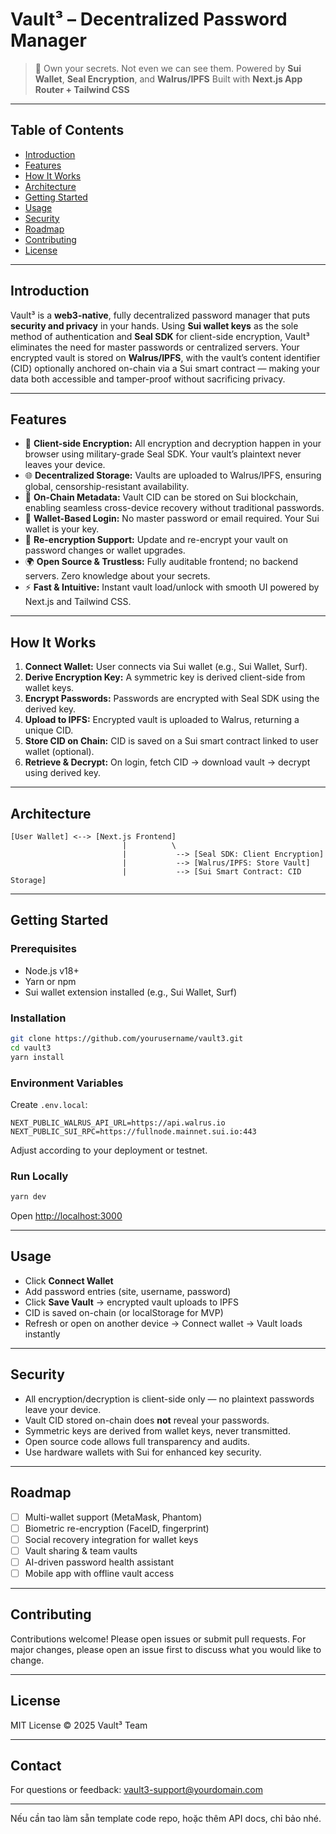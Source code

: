 # Vault³ – Decentralized Password Manager

> 🔐 Own your secrets. Not even we can see them.
> Powered by **Sui Wallet**, **Seal Encryption**, and **Walrus/IPFS**
> Built with **Next.js App Router + Tailwind CSS**

---

## Table of Contents

* [Introduction](#introduction)
* [Features](#features)
* [How It Works](#how-it-works)
* [Architecture](#architecture)
* [Getting Started](#getting-started)
* [Usage](#usage)
* [Security](#security)
* [Roadmap](#roadmap)
* [Contributing](#contributing)
* [License](#license)

---

## Introduction

Vault³ is a **web3-native**, fully decentralized password manager that puts **security and privacy** in your hands.
Using **Sui wallet keys** as the sole method of authentication and **Seal SDK** for client-side encryption, Vault³ eliminates the need for master passwords or centralized servers.
Your encrypted vault is stored on **Walrus/IPFS**, with the vault’s content identifier (CID) optionally anchored on-chain via a Sui smart contract — making your data both accessible and tamper-proof without sacrificing privacy.

---

## Features

* 🔐 **Client-side Encryption:** All encryption and decryption happen in your browser using military-grade Seal SDK. Your vault’s plaintext never leaves your device.
* 🌐 **Decentralized Storage:** Vaults are uploaded to Walrus/IPFS, ensuring global, censorship-resistant availability.
* 🧾 **On-Chain Metadata:** Vault CID can be stored on Sui blockchain, enabling seamless cross-device recovery without traditional passwords.
* 🧠 **Wallet-Based Login:** No master password or email required. Your Sui wallet is your key.
* 🔁 **Re-encryption Support:** Update and re-encrypt your vault on password changes or wallet upgrades.
* 🌍 **Open Source & Trustless:** Fully auditable frontend; no backend servers. Zero knowledge about your secrets.
* ⚡ **Fast & Intuitive:** Instant vault load/unlock with smooth UI powered by Next.js and Tailwind CSS.

---

## How It Works

1. **Connect Wallet:** User connects via Sui wallet (e.g., Sui Wallet, Surf).
2. **Derive Encryption Key:** A symmetric key is derived client-side from wallet keys.
3. **Encrypt Passwords:** Passwords are encrypted with Seal SDK using the derived key.
4. **Upload to IPFS:** Encrypted vault is uploaded to Walrus, returning a unique CID.
5. **Store CID on Chain:** CID is saved on a Sui smart contract linked to user wallet (optional).
6. **Retrieve & Decrypt:** On login, fetch CID → download vault → decrypt using derived key.

---

## Architecture

```
[User Wallet] <--> [Next.js Frontend]
                         |          \
                         |           --> [Seal SDK: Client Encryption]
                         |           --> [Walrus/IPFS: Store Vault]
                         |           --> [Sui Smart Contract: CID Storage]
```

---

## Getting Started

### Prerequisites

* Node.js v18+
* Yarn or npm
* Sui wallet extension installed (e.g., Sui Wallet, Surf)

### Installation

```bash
git clone https://github.com/yourusername/vault3.git
cd vault3
yarn install
```

### Environment Variables

Create `.env.local`:

```env
NEXT_PUBLIC_WALRUS_API_URL=https://api.walrus.io
NEXT_PUBLIC_SUI_RPC=https://fullnode.mainnet.sui.io:443
```

Adjust according to your deployment or testnet.

### Run Locally

```bash
yarn dev
```

Open [http://localhost:3000](http://localhost:3000)

---

## Usage

* Click **Connect Wallet**
* Add password entries (site, username, password)
* Click **Save Vault** → encrypted vault uploads to IPFS
* CID is saved on-chain (or localStorage for MVP)
* Refresh or open on another device → Connect wallet → Vault loads instantly

---

## Security

* All encryption/decryption is client-side only — no plaintext passwords leave your device.
* Vault CID stored on-chain does **not** reveal your passwords.
* Symmetric keys are derived from wallet keys, never transmitted.
* Open source code allows full transparency and audits.
* Use hardware wallets with Sui for enhanced key security.

---

## Roadmap

* [ ] Multi-wallet support (MetaMask, Phantom)
* [ ] Biometric re-encryption (FaceID, fingerprint)
* [ ] Social recovery integration for wallet keys
* [ ] Vault sharing & team vaults
* [ ] AI-driven password health assistant
* [ ] Mobile app with offline vault access

---

## Contributing

Contributions welcome! Please open issues or submit pull requests.
For major changes, please open an issue first to discuss what you would like to change.

---

## License

MIT License © 2025 Vault³ Team

---

## Contact

For questions or feedback: [vault3-support@yourdomain.com](mailto:vault3-support@yourdomain.com)

---

Nếu cần tao làm sẵn template code repo, hoặc thêm API docs, chỉ bảo nhé.
